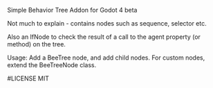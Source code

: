 Simple Behavior Tree Addon for Godot 4 beta

Not much to explain - contains nodes such as sequence, selector etc.

Also an IfNode to check the result of a call to the agent property (or method) on the tree.

Usage:
Add a BeeTree node, and add child nodes. For custom nodes, extend the BeeTreeNode class.

#LICENSE
MIT

